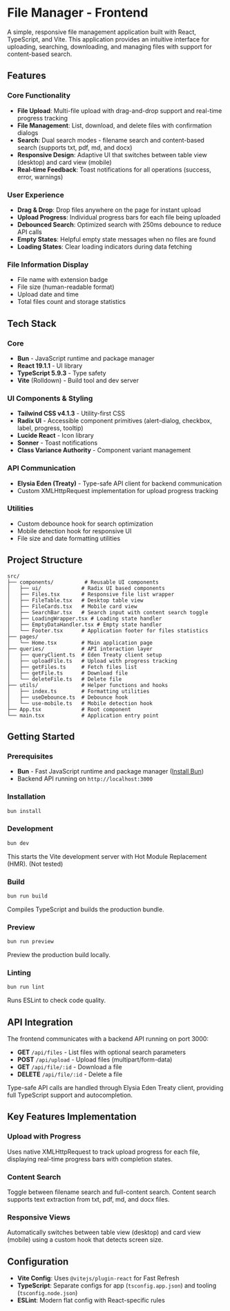 # File Manager - Frontend

A simple, responsive file management application built with React, TypeScript, and Vite. This application provides an intuitive interface for uploading, searching, downloading, and managing files with support for content-based search.

## Features

### Core Functionality

- **File Upload**: Multi-file upload with drag-and-drop support and real-time progress tracking
- **File Management**: List, download, and delete files with confirmation dialogs
- **Search**: Dual search modes - filename search and content-based search (supports txt, pdf, md, and docx)
- **Responsive Design**: Adaptive UI that switches between table view (desktop) and card view (mobile)
- **Real-time Feedback**: Toast notifications for all operations (success, error, warnings)

### User Experience

- **Drag & Drop**: Drop files anywhere on the page for instant upload
- **Upload Progress**: Individual progress bars for each file being uploaded
- **Debounced Search**: Optimized search with 250ms debounce to reduce API calls
- **Empty States**: Helpful empty state messages when no files are found
- **Loading States**: Clear loading indicators during data fetching

### File Information Display

- File name with extension badge
- File size (human-readable format)
- Upload date and time
- Total files count and storage statistics

## Tech Stack

### Core

- **Bun** - JavaScript runtime and package manager
- **React 19.1.1** - UI library
- **TypeScript 5.9.3** - Type safety
- **Vite** (Rolldown) - Build tool and dev server

### UI Components & Styling

- **Tailwind CSS v4.1.3** - Utility-first CSS
- **Radix UI** - Accessible component primitives (alert-dialog, checkbox, label, progress, tooltip)
- **Lucide React** - Icon library
- **Sonner** - Toast notifications
- **Class Variance Authority** - Component variant management

### API Communication

- **Elysia Eden (Treaty)** - Type-safe API client for backend communication
- Custom XMLHttpRequest implementation for upload progress tracking

### Utilities

- Custom debounce hook for search optimization
- Mobile detection hook for responsive UI
- File size and date formatting utilities

## Project Structure

```
src/
├── components/          # Reusable UI components
│   ├── ui/             # Radix UI based components
│   ├── Files.tsx       # Responsive file list wrapper
│   ├── FileTable.tsx   # Desktop table view
│   ├── FileCards.tsx   # Mobile card view
│   ├── SearchBar.tsx   # Search input with content search toggle
│   ├── LoadingWrapper.tsx # Loading state handler
│   ├── EmptyDataHandler.tsx # Empty state handler
│   └── Footer.tsx      # Application footer for files statistics
├── pages/
│   └── Home.tsx        # Main application page
├── queries/            # API interaction layer
│   ├── queryClient.ts  # Eden Treaty client setup
│   ├── uploadFile.ts   # Upload with progress tracking
│   ├── getFiles.ts     # Fetch files list
│   ├── getFile.ts      # Download file
│   └── deleteFile.ts   # Delete file
├── utils/              # Helper functions and hooks
│   ├── index.ts        # Formatting utilities
│   ├── useDebounce.ts  # Debounce hook
│   └── use-mobile.ts   # Mobile detection hook
├── App.tsx             # Root component
└── main.tsx            # Application entry point
```

## Getting Started

### Prerequisites

- **Bun** - Fast JavaScript runtime and package manager ([Install Bun](https://bun.sh))
- Backend API running on `http://localhost:3000`

### Installation

```bash
bun install
```

### Development

```bash
bun dev
```

This starts the Vite development server with Hot Module Replacement (HMR). (Not tested)

### Build

```bash
bun run build
```

Compiles TypeScript and builds the production bundle.

### Preview

```bash
bun run preview
```

Preview the production build locally.

### Linting

```bash
bun run lint
```

Runs ESLint to check code quality.

## API Integration

The frontend communicates with a backend API running on port 3000:

- **GET** `/api/files` - List files with optional search parameters
- **POST** `/api/upload` - Upload files (multipart/form-data)
- **GET** `/api/file/:id` - Download a file
- **DELETE** `/api/file/:id` - Delete a file

Type-safe API calls are handled through Elysia Eden Treaty client, providing full TypeScript support and autocompletion.

## Key Features Implementation

### Upload with Progress

Uses native XMLHttpRequest to track upload progress for each file, displaying real-time progress bars with completion states.

### Content Search

Toggle between filename search and full-content search. Content search supports text extraction from txt, pdf, md, and docx files.

### Responsive Views

Automatically switches between table view (desktop) and card view (mobile) using a custom hook that detects screen size.

## Configuration

- **Vite Config**: Uses `@vitejs/plugin-react` for Fast Refresh
- **TypeScript**: Separate configs for app (`tsconfig.app.json`) and tooling (`tsconfig.node.json`)
- **ESLint**: Modern flat config with React-specific rules
